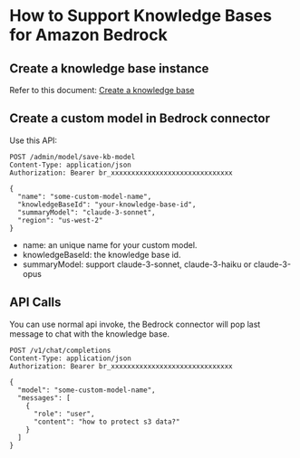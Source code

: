 # How to Support Knowledge Bases for Amazon Bedrock

## Create a knowledge base instance

Refer to this document: [Create a knowledge base](https://docs.aws.amazon.com/bedrock/latest/userguide/knowledge-base-create.html)

## Create a custom model in Bedrock connector

Use this API:

```text
POST /admin/model/save-kb-model
Content-Type: application/json
Authorization: Bearer br_xxxxxxxxxxxxxxxxxxxxxxxxxxxxxx

{
  "name": "some-custom-model-name",
  "knowledgeBaseId": "your-knowledge-base-id",
  "summaryModel": "claude-3-sonnet",
  "region": "us-west-2"
}
```

- name: an unique name for your custom model.
- knowledgeBaseId: the knowledge base id.
- summaryModel: support claude-3-sonnet, claude-3-haiku or claude-3-opus

## API Calls

You can use normal api invoke, the Bedrock connector will pop last message to chat with the knowledge base.

```text
POST /v1/chat/completions
Content-Type: application/json
Authorization: Bearer br_xxxxxxxxxxxxxxxxxxxxxxxxxxxxxx

{
  "model": "some-custom-model-name",
  "messages": [
    {
      "role": "user",
      "content": "how to protect s3 data?"
    }
  ]
}
```
